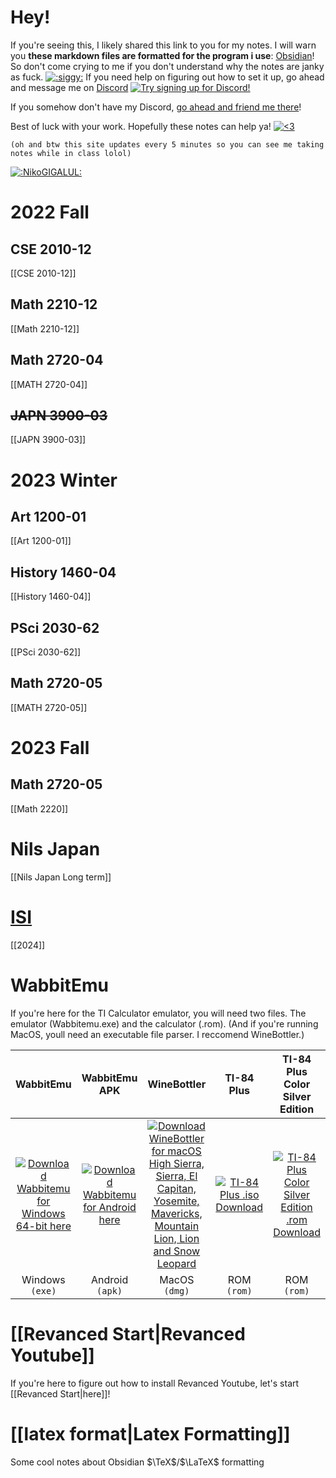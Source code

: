 # Hey!
If you're seeing this, I likely shared this link to you for my notes. I will warn you **these markdown files are formatted for the program i use**: [Obsidian](https://obsidian.md/)! So don't come crying to me if you don't understand why the notes are janky as fuck. [![](https://cdn.discordapp.com/emojis/444982290045599764.webp?size=16&quality=lossless ":siggy:")](https://cdn.discordapp.com/emojis/444982290045599764.webp?quality=lossless ":siggy:")
If you need help on figuring out how to set it up, go ahead and message me on [Discord](https://discord.com/) [![Try signing up for Discord!](https://media.discordapp.net/attachments/803186540359450664/1020532660008910919/discord.png)](https://discord.com/ "Try signing up for Discord!")

If you somehow don't have my Discord, [go ahead and friend me there](https://discord.com/users/221417731776446467 "This should link you to my Discord profile page popup! Hopefully...")!

Best of luck with your work. Hopefully these notes can help ya! [![<3](https://static-cdn.jtvnw.net/jtv_user_pictures/chansub-global-emoticon-577ade91d46d7edc-24x18.png)](https://static-cdn.jtvnw.net/jtv_user_pictures/chansub-global-emoticon-577ade91d46d7edc-24x18.png "<3")

`(oh and btw this site updates every 5 minutes so you can see me taking notes while in class lolol)`

[![](https://cdn.discordapp.com/emojis/348897065360949248.webp?size=32&quality=lossless ":NikoGIGALUL:")](https://cdn.discordapp.com/emojis/348897065360949248.webp?quality=lossless ":NikoGIGALUL:")





# 2022 Fall
## CSE 2010-12
[[CSE 2010-12]]
## Math 2210-12
[[Math 2210-12]]
## Math 2720-04
[[MATH 2720-04]]
## ~~JAPN 3900-03~~
[[JAPN 3900-03]]

# 2023 Winter
## Art 1200-01
[[Art 1200-01]]
## History 1460-04
[[History 1460-04]]
## PSci 2030-62
[[PSci 2030-62]]
## Math 2720-05
[[MATH 2720-05]]

# 2023 Fall
## Math 2720-05
[[Math 2220]]

# Nils Japan
[[Nils Japan Long term]]

# [ISI](https://www.isi-education.com)
[[2024]]




# WabbitEmu
If you're here for the TI Calculator emulator, you will need two files.
The emulator (Wabbitemu.exe) and the calculator (.rom).
(And if you're running MacOS, youll need an executable file parser. I reccomend WineBottler.)

|**WabbitEmu**|**WabbitEmu APK**|**WineBottler**|**TI-84 Plus**|**TI-84 Plus Color Silver Edition**|
|:-:|:-:|:-:|:-:|:-:|
|[![Download Wabbitemu for Windows 64-bit here](https://cdn.discordapp.com/attachments/803186540359450664/1024477025060278292/output-onlinepngtools_3.png)](https://github.com/sputt/wabbitemu/releases/download/v1.9.5.22/Wabbitemu.exe "Download Wabbitemu for Windows 64-bit here")|[![Download Wabbitemu for Android here](https://cdn.discordapp.com/attachments/803186540359450664/1024495885419290674/output-onlinepngtools_7.png)](https://cdn.discordapp.com/attachments/803186540359450664/1024495497622339614/Wabbitemu_1.06.6_Apkpure.apk "Download Wabbitemu for Android here")|[![Download WineBottler for macOS High Sierra, Sierra, El Capitan, Yosemite, Mavericks, Mountain Lion, Lion and Snow Leopard](https://cdn.discordapp.com/attachments/803186540359450664/1024476940138184844/output-onlinepngtools_2.png)](https://winebottler.kronenberg.org/combo/builds/WineBottlerCombo_1.8.6.dmg "Download WineBottler for macOS High Sierra, Sierra, El Capitan, Yosemite, Mavericks, Mountain Lion, Lion and Snow Leopard")|[![TI-84 Plus .iso Download](https://cdn.discordapp.com/attachments/803186540359450664/1024500539502891018/imageedit_11_8341405774.png)](https://cdn.discordapp.com/attachments/803186540359450664/1024478430374412339/ti84plus.rom "TI-84 Plus .iso Download")|[![TI-84 Plus Color Silver Edition .rom Download](https://cdn.discordapp.com/attachments/803186540359450664/1024500564077326396/imageedit_7_8998128943.png)](https://cdn.discordapp.com/attachments/803186540359450664/1024478429980151868/ti84pcse.rom "TI-84 Plus Color Silver Edition .rom Download")|
|Windows `(exe)`|Android `(apk)`|MacOS `(dmg)`|ROM `(rom)`|ROM `(rom)`|



# [[Revanced Start|Revanced Youtube]]
If you're here to figure out how to install Revanced Youtube, let's start [[Revanced Start|here]]!


# [[latex format|Latex Formatting]]
Some cool notes about Obsidian $\TeX$/$\LaTeX$ formatting